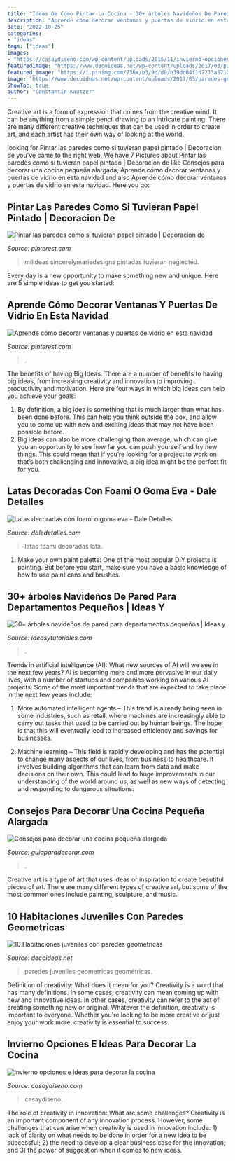 ```yaml
---
title: "Ideas De Como Pintar La Cocina - 30+ árboles Navideños De Pared Para Departamentos Pequeños"
description: "Aprende cómo decorar ventanas y puertas de vidrio en esta navidad"
date: "2022-10-25"
categories:
- "ideas"
tags: ["ideas"]
images:
- "https://casaydiseno.com/wp-content/uploads/2015/11/invierno-opciones-decorar-cocina-trineo-madra.jpg"
featuredImage: "https://www.decoideas.net/wp-content/uploads/2017/03/paredes-geometricas-1.jpg"
featured_image: "https://i.pinimg.com/736x/b3/9d/d0/b39dd04f1d2213a57108c77a887977bf.jpg"
image: "https://www.decoideas.net/wp-content/uploads/2017/03/paredes-geometricas-1.jpg"
ShowToc: true
author: "Constantin Kautzer"
---
```



Creative art is a form of expression that comes from the creative mind. It can be anything from a simple pencil drawing to an intricate painting. There are many different creative techniques that can be used in order to create art, and each artist has their own way of looking at the world.

	

		
looking for Pintar las paredes como si tuvieran papel pintado | Decoracion de you've came to the right web. We have 7 Pictures about Pintar las paredes como si tuvieran papel pintado | Decoracion de like Consejos para decorar una cocina pequeña alargada, Aprende cómo decorar ventanas y puertas de vidrio en esta navidad and also Aprende cómo decorar ventanas y puertas de vidrio en esta navidad. Here you go:
		
    
## Pintar Las Paredes Como Si Tuvieran Papel Pintado | Decoracion De

<img loading=lazy src="https://i.pinimg.com/736x/b3/9d/d0/b39dd04f1d2213a57108c77a887977bf.jpg" onerror="this.onerror=null;this.src='https://tse1.mm.bing.net/th?id=OIP.Xh1CA_gjVaTRUHAoJZz4SgHaLH&amp;pid=15.1';" alt="Pintar las paredes como si tuvieran papel pintado | Decoracion de">

_Source: pinterest.com_

>milideas sincerelymariedesigns pintadas tuvieran neglected. 

	

Every day is a new opportunity to make something new and unique. Here are 5 simple ideas to get you started: 

    
## Aprende Cómo Decorar Ventanas Y Puertas De Vidrio En Esta Navidad

<img loading=lazy src="https://i.pinimg.com/736x/2d/ba/d0/2dbad033022ef3ea7081ee86cd042127.jpg" onerror="this.onerror=null;this.src='https://tse4.mm.bing.net/th?id=OIP.WXtlLJKjQnZxVV4jdH0O8wAAAA&amp;pid=15.1';" alt="Aprende cómo decorar ventanas y puertas de vidrio en esta navidad">

_Source: pinterest.com_

>. 

	

The benefits of having Big Ideas.
There are a number of benefits to having big ideas, from increasing creativity and innovation to improving productivity and motivation. Here are four ways in which big ideas can help you achieve your goals: 
1. By definition, a big idea is something that is much larger than what has been done before. This can help you think outside the box, and allow you to come up with new and exciting ideas that may not have been possible before. 
2. Big ideas can also be more challenging than average, which can give you an opportunity to see how far you can push yourself and try new things. This could mean that if you’re looking for a project to work on that’s both challenging and innovative, a big idea might be the perfect fit for you. 

    
## Latas Decoradas Con Foami O Goma Eva - Dale Detalles

<img loading=lazy src="https://i1.wp.com/www.daledetalles.com/wp-content/uploads/2017/06/lata-decorada-con-fomi8.jpg" onerror="this.onerror=null;this.src='https://tse4.mm.bing.net/th?id=OIP.9S2wr7InMmmd9CkkZupL6AHaNJ&amp;pid=15.1';" alt="Latas decoradas con foami o goma eva - Dale Detalles">

_Source: daledetalles.com_

>latas foami decoradas lata. 

	

1. Make your own paint palette: One of the most popular DIY projects is painting. But before you start, make sure you have a basic knowledge of how to use paint cans and brushes.

    
## 30+ árboles Navideños De Pared Para Departamentos Pequeños | Ideas Y

<img loading=lazy src="https://ideasytutoriales.com/wp-content/uploads/2018/11/Arbol-de-Navidad-para-Pared-11.jpg" onerror="this.onerror=null;this.src='https://tse4.mm.bing.net/th?id=OIP.kR0yxfwECtw2b6ke63CNpgDIEs&amp;pid=15.1';" alt="30+ árboles navideños de pared para departamentos pequeños | Ideas y">

_Source: ideasytutoriales.com_

>. 

	

Trends in artificial intelligence (AI): What new sources of AI will we see in the next few years?
AI is becoming more and more pervasive in our daily lives, with a number of startups and companies working on various AI projects. Some of the most important trends that are expected to take place in the next few years include:
1. More automated intelligent agents – This trend is already being seen in some industries, such as retail, where machines are increasingly able to carry out tasks that used to be carried out by human beings. The hope is that this will eventually lead to increased efficiency and savings for businesses.

2. Machine learning – This field is rapidly developing and has the potential to change many aspects of our lives, from business to healthcare. It involves building algorithms that can learn from data and make decisions on their own. This could lead to huge improvements in our understanding of the world around us, as well as new ways of detecting and responding to dangerous situations.

    
## Consejos Para Decorar Una Cocina Pequeña Alargada

<img loading=lazy src="https://www.guiaparadecorar.com/wp-content/uploads/2018/05/Consejos-para-decorar-una-cocina-pequeña-alargada2.jpg" onerror="this.onerror=null;this.src='https://tse4.mm.bing.net/th?id=OIP.FZ4nZNlzJaXKkEUNwTyVAwHaJ4&amp;pid=15.1';" alt="Consejos para decorar una cocina pequeña alargada">

_Source: guiaparadecorar.com_

>. 

	

Creative art is a type of art that uses ideas or inspiration to create beautiful pieces of art. There are many different types of creative art, but some of the most common ones include painting, sculpture, and music.

    
## 10 Habitaciones Juveniles Con Paredes Geometricas

<img loading=lazy src="https://www.decoideas.net/wp-content/uploads/2017/03/paredes-geometricas-1.jpg" onerror="this.onerror=null;this.src='https://tse3.mm.bing.net/th?id=OIP.vU3PbbYH8yPgsrdgsHofgAHaJ_&amp;pid=15.1';" alt="10 Habitaciones juveniles con paredes geometricas">

_Source: decoideas.net_

>paredes juveniles geometricas geométricas. 

	

Definition of creativity: What does it mean for you?
Creativity is a word that has many definitions. In some cases, creativity can mean coming up with new and innovative ideas. In other cases, creativity can refer to the act of creating something new or original. Whatever the definition, creativity is important to everyone. Whether you're looking to be more creative or just enjoy your work more, creativity is essential to success.

    
## Invierno Opciones E Ideas Para Decorar La Cocina

<img loading=lazy src="https://casaydiseno.com/wp-content/uploads/2015/11/invierno-opciones-decorar-cocina-trineo-madra.jpg" onerror="this.onerror=null;this.src='https://tse1.mm.bing.net/th?id=OIP.COErAYKW-hfJMyxI87WjyQHaLL&amp;pid=15.1';" alt="Invierno opciones e ideas para decorar la cocina">

_Source: casaydiseno.com_

>casaydiseno. 

	

The role of creativity in innovation: What are some challenges?
Creativity is an important component of any innovation process. However, some challenges that can arise when creativity is used in innovation include: 1) lack of clarity on what needs to be done in order for a new idea to be successful; 2) the need to develop a clear business case for the innovation; and 3) the power of suggestion when it comes to new ideas.

